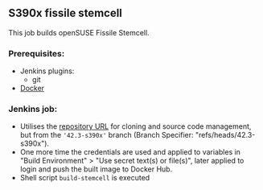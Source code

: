 ## S390x fissile stemcell
This job builds openSUSE Fissile Stemcell.

### Prerequisites:
* Jenkins plugins: 
    * git 
* [Docker](https://www.suse.com/documentation/sles-12/singlehtml/book_sles_docker/book_sles_docker.html#cha.docker.installation)


### Jenkins job:
* Utilises the [repository URL](https://github.com/SUSE/fissile-stemcell-openSUSE.git) for cloning and source code management, but from the ``'42.3-s390x'`` branch (Branch Specifier: "refs/heads/42.3-s390x").
* One more time the credentials are used and applied to variables in "Build Environment" > "Use secret text(s) or file(s)", later applied to login and push the built image to Docker Hub.
* Shell script ```build-stemcell``` is executed

